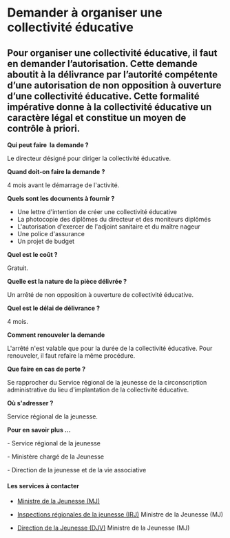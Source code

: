 # Demander à organiser une collectivité éducative

Pour organiser une collectivité éducative, il faut en demander l’autorisation. Cette demande aboutit à la délivrance par l’autorité compétente d’une autorisation de non opposition à ouverture d’une collectivité éducative. Cette formalité impérative donne à la collectivité éducative un caractère légal et constitue un moyen de contrôle à priori.
---------------------------------------------------------------------------------------------------------------------------------------------------------------------------------------------------------------------------------------------------------------------------------------------------------------------------------------------------------

**Qui peut faire  la demande ?**

Le directeur désigné pour diriger la collectivité éducative.

**Quand doit-on faire la demande** **?**

4 mois avant le démarrage de l'activité.

**Quels sont les documents à fournir ?**

*   Une lettre d'intention de créer une collectivité éducative
*   La photocopie des diplômes du directeur et des moniteurs diplômés
*   L'autorisation d'exercer de l'adjoint sanitaire et du maître nageur
*   Une police d'assurance
*   Un projet de budget

**Quel est le coût ?**

Gratuit.

**Quelle est la nature de la pièce délivrée ?**

Un arrêté de non opposition à ouverture de collectivité éducative.

**Quel est le délai de délivrance ?**

4 mois.

**Comment renouveler la demande**

L'arrêté n'est valable que pour la durée de la collectivité éducative. Pour renouveler, il faut refaire la même procédure.

**Que faire en cas de perte ?**

Se rapprocher du Service régional de la jeunesse de la circonscription administrative du lieu d'implantation de la collectivité éducative.

**Où s'adresser ?**

Service régional de la jeunesse.

**Pour en savoir plus …**

\- Service régional de la jeunesse

\- Ministère chargé de la Jeunesse  

\- Direction de la jeunesse et de la vie associative

#### Les services à contacter

*   [Ministre de la Jeunesse (MJ)](../../../services/ministre-de-la-jeunesse-mj.md)
*   [Inspections régionales de la jeunesse (IRJ)](../../../services/inspections-regionales-de-la-jeunesse-irj.md) Ministre de la Jeunesse (MJ)  
    
*   [Direction de la Jeunesse (DJV)](../../../services/direction-de-la-jeunesse-djv.md) Ministre de la Jeunesse (MJ)
